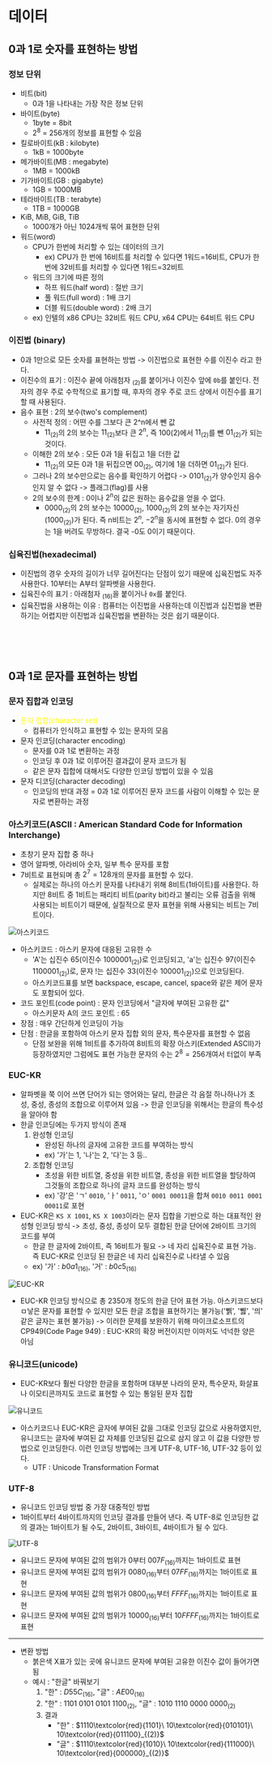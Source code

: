 # 데이터


## 0과 1로 숫자를 표현하는 방법

### 정보 단위
* 비트(bit)
    * 0과 1을 나타내는 가장 작은 정보 단위
* 바이트(byte)
    * 1byte = 8bit
    * $2^8$ = 256개의 정보를 표현할 수 있음
* 킬로바이트(kB : kilobyte)
    * 1kB = 1000byte
* 메가바이트(MB : megabyte)
    * 1MB = 1000kB
* 기가바이트(GB : gigabyte)
    * 1GB = 1000MB
* 테라바이트(TB : terabyte)
    * 1TB = 1000GB
* KiB, MiB, GiB, TiB
    * 1000개가 아닌 1024개씩 묶어 표현한 단위
* 워드(word)
    * CPU가 한번에 처리할 수 있는 데이터의 크기
        * ex) CPU가 한 번에 16비트를 처리할 수 있다면 1워드=16비트, CPU가 한 번에 32비트를 처리할 수 있다면 1워드=32비트
    * 워드의 크기에 따른 정의
        * 하프 워드(half word) : 절반 크기
        * 풀 워드(full word) : 1배 크기
        * 더블 워드(double word) : 2배 크기
    * ex) 인텔의 x86 CPU는 32비트 워드 CPU, x64 CPU는 64비트 워드 CPU

### 이진법 (binary)
* 0과 1만으로 모든 숫자를 표현하는 방법 -> 이진법으로 표현한 수를 이진수 라고 한다.
* 이진수의 표기 : 이진수 끝에 아래첨자 $_{(2)}$를 붙이거나 이진수 앞에 `0b`를 붙인다. 전자의 경우 주로 수학적으로 표기할 때, 후자의 경우 주로 코드 상에서 이진수를 표기할 때 사용된다.
* 음수 표현 : 2의 보수(two's complement)
    * 사전적 정의 : 어떤 수를 그보다 큰 2^n에서 뺀 값
        * $11_{(2)}$의 2의 보수는 $11_{(2)}$보다 큰 $2^n$, 즉 100(2)에서 $11_{(2)}$를 뺀 $01_{(2)}$가 되는 것이다.
    * 이해한 2의 보수 : 모든 0과 1을 뒤집고 1을 더한 값
        * $11_{(2)}$의 모든 0과 1을 뒤집으면 $00_{(2)}$, 여기에 1을 더하면 $01_{(2)}$가 된다.
    * 그러나 2의 보수만으로는 음수를 확인하기 어렵다 -> $0101_{(2)}$가 양수인지 음수인지 알 수 없다 -> 플래그(flag)를 사용
    * 2의 보수의 한계 : 0이나 $2^n$의 값은 원하는 음수값을 얻을 수 없다.
        * $0000_{(2)}$의 2의 보수는 $10000_{(2)}$, $1000_{(2)}$의 2의 보수는 자기자신($1000_{(2)}$)가 된다. 즉 n비트는 $2^n$, $-2^n$을 동시에 표현할 수 없다. 0의 경우는 1을 버려도 무방하다. 결국 -0도 0이기 때문이다.

### 십육진법(hexadecimal)
* 이진법의 경우 숫자의 길이가 너무 길어진다는 단점이 있기 때문에 십육진법도 자주 사용한다. 10부터는 A부터 알파벳을 사용한다.
* 십육진수의 표기 : 아래첨자 $_{(16)}$을 붙이거나 `0x`를 붙인다.
* 십육진법을 사용하는 이유 : 컴퓨터는 이진법을 사용하는데 이진법과 십진법을 변환하기는 어렵지만 이진법과 십육진법을 변환하는 것은 쉽기 때문이다.

<br>
<br>
<br>

## 0과 1로 문자를 표현하는 방법

### 문자 집합과 인코딩
* <a style="color:yellow">문자 집합(character set)</a>
    * 컴퓨터가 인식하고 표현할 수 있는 문자의 모음
* 문자 인코딩(character encoding)
    * 문자를 0과 1로 변환하는 과정
    * 인코딩 후 0과 1로 이루어진 결과값이 문자 코드가 됨
    * 같은 문자 집합에 대해서도 다양한 인코딩 방법이 있을 수 있음
* 문자 디코딩(character decoding)
    * 인코딩의 반대 과정 = 0과 1로 이루어진 문자 코드를 사람이 이해할 수 있는 문자로 변환하는 과정

### 아스키코드(ASCII : American Standard Code for Information Interchange)
* 초창기 문자 집합 중 하나
* 영어 알파벳, 아라비아 숫자, 일부 특수 문자를 포함
* 7비트로 표현되며 총 $2^7=128$개의 문자를 표현할 수 있다.
    * 실제로는 하나의 아스키 문자를 나타내기 위해 8비트(1바이트)를 사용한다. 하지만 8비트 중 1비트는 패리티 비트(parity bit)라고 불리는 오류 검출을 위해 사용되는 비트이기 때문에, 실질적으로 문자 표현을 위해 사용되는 비트는 7비트이다.

![아스키코드](./image/아스키코드.png)

* 아스키코드 : 아스키 문자에 대응된 고유한 수
    * 'A'는 십진수 65(이진수 $1000001_{(2)}$)로 인코딩되고, 'a'는 십진수 97(이진수 $1100001_{(2)}$)로, 문자 !는 십진수 33(이진수 $100001_{(2)}$)으로 인코딩된다.
    * 아스키코드표를 보면 backspace, escape, cancel, space와 같은 제어 문자도 포함되어 있다.
* 코드 포인트(code point) : 문자 인코딩에서 "글자에 부여된 고유한 값"
    * 아스키문자 A의 코드 포인트 : 65
* 장점 : 매우 간단하게 인코딩이 가능
* 단점 : 한글을 포함하여 아스키 문자 집합 외의 문자, 특수문자를 표현할 수 없음
    * 단점 보완을 위해 1비트를 추가하여 8비트의 확장 아스키(Extended ASCII)가 등장하였지만 그럼에도 표현 가능한 문자의 수는 $2^8=256$개여서 터없이 부족

### EUC-KR
* 알파벳을 쭉 이어 쓰면 단어가 되는 영어와는 달리, 한글은 각 음절 하나하나가 초성, 중성, 종성의 조합으로 이루어져 있음 -> 한글 인코딩을 위해서는 한글의 특수성을 알아야 함
* 한글 인코딩에는 두가지 방식이 존재
    1. 완성형 인코딩
        * 완성된 하나의 글자에 고유한 코드를 부여하는 방식
        * ex) '가'는 1, '나'는 2, '다'는 3 등..
    2. 조합형 인코딩
        * 초성을 위한 비트열, 중성을 위한 비트열, 종성을 위한 비트열을 할당하여 그것들의 조합으로 하나의 글자 코드를 완성하는 방식
        * ex) '강'은 'ㄱ' `0010`, 'ㅏ' `0011`, 'ㅇ' `0001 00011`을 합쳐 `0010 0011 0001 00011`로 포현
* EUC-KR은 `KS X 1001`, `KS X 1003`이라는 문자 집합을 기반으로 하는 대표적인 완성형 인코딩 방식 -> 초성, 중성, 종성이 모두 결합된 한글 단어에 2바이트 크기의 코드를 부여
    * 한글 한 글자에 2바이트, 즉 16비트가 필요 -> 네 자리 십육진수로 표현 가능. 즉 EUC-KR로 인코딩 된 한글은 네 자리 십육진수로 나타낼 수 있음
    * ex) '가' : $b0a1_{(16)}$, '거' : $b0c5_{(16)}$

![EUC-KR](./image/EUC-KR.png)

* EUC-KR 인코딩 방식으로 총 2350개 정도의 한글 단어 표현 가능. 아스키코드보다 ㅁ낳은 문자를 표현할 수 있지만 모든 한글 조합을 표현하기는 불가능('쀍', '쀓', '믜' 같은 글자는 표현 불가능) -> 이러한 문제를 보완하기 위해 마이크로소프트의 CP949(Code Page 949) : EUC-KR의 확장 버전이지만 이마저도 넉넉한 양은 아님

### 유니코드(unicode)
* EUC-KR보다 훨씬 다양한 한글을 포함하며 대부분 나라의 문자, 특수문자, 화살표나 이모티콘까지도 코드로 표현할 수 있는 통일된 문자 집합

![유니코드](./image/유니코드.png)

* 아스키코드나 EUC-KR은 글자에 부여된 값을 그대로 인코딩 값으로 사용하였지만, 유니코드는 글자에 부여된 값 자체를 인코딩된 값으로 삼지 않고 이 값을 다양한 방법으로 인코딩한다. 이런 인코딩 방법에는 크게 UTF-8, UTF-16, UTF-32 등이 있다.
    * UTF : Unicode Transformation Format

### UTF-8
* 유니코드 인코딩 방법 중 가장 대중적인 방법
* 1바이트부터 4바이트까지의 인코딩 결과를 만들어 낸다. 즉 UTF-8로 인코딩한 값의 결과는 1바이트가 될 수도, 2바이트, 3바이트, 4바이트가 될 수 있다.

![UTF-8](./image/UTF-8.png)

* 유니코드 문자에 부여된 값의 범위가 0부터 $007F_{(16)}$까지는 1바이트로 표현
* 유니코드 문자에 부여된 값의 범위가 $0080_{(16)}$부터 $07FF_{(16)}$까지는 1바이트로 표현
* 유니코드 문자에 부여된 값의 범위가 $0800_{(16)}$부터 $FFFF_{(16)}$까지는 1바이트로 표현
* 유니코드 문자에 부여된 값의 범위가 $10000_{(16)}$부터 $10FFFF_{(16)}$까지는 1바이트로 표현

<hr>

* 변환 방법
    * 붉은색 X표가 있는 곳에 유니코드 문자에 부여된 고유한 이진수 값이 들어가면 됨
    * 예시 : "한글" 바꿔보기
        1. "한" : $D55C_{(16)}$, "글" : $AE00_{(16)}$
        2. "한" : $1101\ 0101\ 0101\ 1100_{(2)}$, "글" : $1010\ 1110\ 0000\ 0000_{(2)}$
        3. 결과
            * "한" : $1110\textcolor{red}{1101}\ 10\textcolor{red}{010101}\ 10\textcolor{red}{011100}_{(2)}$
            * "글" : $1110\textcolor{red}{1010}\ 10\textcolor{red}{111000}\ 10\textcolor{red}{000000}_{(2)}$